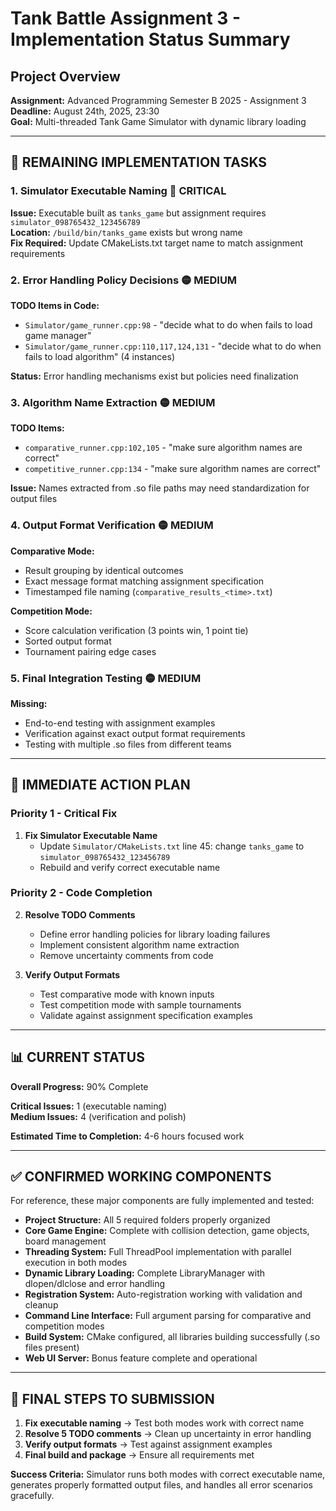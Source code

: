 # Tank Battle Assignment 3 - Implementation Status Summary

## Project Overview
**Assignment:** Advanced Programming Semester B 2025 - Assignment 3  
**Deadline:** August 24th, 2025, 23:30  
**Goal:** Multi-threaded Tank Game Simulator with dynamic library loading

---

## 🚧 REMAINING IMPLEMENTATION TASKS

### 1. **Simulator Executable Naming** 🔴 CRITICAL
**Issue:** Executable built as `tanks_game` but assignment requires `simulator_098765432_123456789`  
**Location:** `/build/bin/tanks_game` exists but wrong name  
**Fix Required:** Update CMakeLists.txt target name to match assignment requirements

### 2. **Error Handling Policy Decisions** 🟡 MEDIUM
**TODO Items in Code:**
- `Simulator/game_runner.cpp:98` - "decide what to do when fails to load game manager"
- `Simulator/game_runner.cpp:110,117,124,131` - "decide what to do when fails to load algorithm" (4 instances)

**Status:** Error handling mechanisms exist but policies need finalization

### 3. **Algorithm Name Extraction** 🟡 MEDIUM
**TODO Items:**
- `comparative_runner.cpp:102,105` - "make sure algorithm names are correct"
- `competitive_runner.cpp:134` - "make sure algorithm names are correct"

**Issue:** Names extracted from .so file paths may need standardization for output files

### 4. **Output Format Verification** 🟡 MEDIUM
**Comparative Mode:**
- Result grouping by identical outcomes
- Exact message format matching assignment specification
- Timestamped file naming (`comparative_results_<time>.txt`)

**Competition Mode:**
- Score calculation verification (3 points win, 1 point tie)
- Sorted output format
- Tournament pairing edge cases

### 5. **Final Integration Testing** 🟡 MEDIUM
**Missing:**
- End-to-end testing with assignment examples
- Verification against exact output format requirements
- Testing with multiple .so files from different teams

---

## 🎯 IMMEDIATE ACTION PLAN

### Priority 1 - Critical Fix
1. **Fix Simulator Executable Name**
   - Update `Simulator/CMakeLists.txt` line 45: change `tanks_game` to `simulator_098765432_123456789`
   - Rebuild and verify correct executable name

### Priority 2 - Code Completion
2. **Resolve TODO Comments**
   - Define error handling policies for library loading failures
   - Implement consistent algorithm name extraction
   - Remove uncertainty comments from code

3. **Verify Output Formats**
   - Test comparative mode with known inputs
   - Test competition mode with sample tournaments  
   - Validate against assignment specification examples

---

## 📊 CURRENT STATUS

**Overall Progress:** 90% Complete

**Critical Issues:** 1 (executable naming)  
**Medium Issues:** 4 (verification and polish)

**Estimated Time to Completion:** 4-6 hours focused work

---

## ✅ CONFIRMED WORKING COMPONENTS

For reference, these major components are fully implemented and tested:

- **Project Structure:** All 5 required folders properly organized
- **Core Game Engine:** Complete with collision detection, game objects, board management
- **Threading System:** Full ThreadPool implementation with parallel execution in both modes  
- **Dynamic Library Loading:** Complete LibraryManager with dlopen/dlclose and error handling
- **Registration System:** Auto-registration working with validation and cleanup
- **Command Line Interface:** Full argument parsing for comparative and competition modes
- **Build System:** CMake configured, all libraries building successfully (.so files present)
- **Web UI Server:** Bonus feature complete and operational

---

## 🚀 FINAL STEPS TO SUBMISSION

1. **Fix executable naming** → Test both modes work with correct name
2. **Resolve 5 TODO comments** → Clean up uncertainty in error handling  
3. **Verify output formats** → Test against assignment examples
4. **Final build and package** → Ensure all requirements met

**Success Criteria:** Simulator runs both modes with correct executable name, generates properly formatted output files, and handles all error scenarios gracefully.
